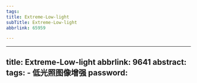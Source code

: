 ```yaml
---
tags:
title: Extreme-Low-light
subTitle: Extreme-Low-light
abbrlink: 65959

---
```

---
title: Extreme-Low-light
abbrlink: 9641
abstract:
tags:
	- 低光照图像增强
password:
---


<!--more-->

